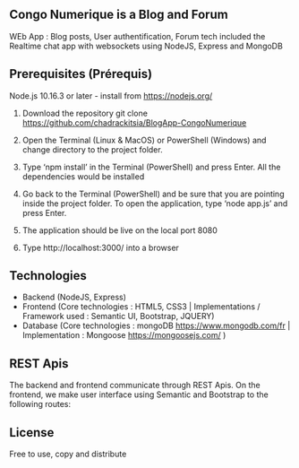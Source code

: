 ## Congo Numerique is a Blog and Forum
WEb App : Blog posts, User authentification, Forum tech included the Realtime chat app with websockets using NodeJS, Express and MongoDB

## Prerequisites (Prérequis)
Node.js 10.16.3 or later - install from https://nodejs.org/

1. Download the repository
git clone https://github.com/chadrackitsia/BlogApp-CongoNumerique

2. Open the Terminal (Linux & MacOS) or PowerShell (Windows) and change directory to the project folder.
3. Type ‘npm install’ in the Terminal (PowerShell) and press Enter. All the dependencies would be installed
4. Go back to the Terminal (PowerShell) and be sure that you are pointing inside the project folder. To open the application,
type ‘node app.js’ and press Enter.
5. The application should be live on the local port 8080
6. Type http://localhost:3000/ into a browser


## Technologies
* Backend (NodeJS, Express)
* Frontend (Core technologies : HTML5, CSS3 | Implementations / Framework used : Semantic UI, Bootstrap, JQUERY)
* Database (Core technologies : mongoDB https://www.mongodb.com/fr | Implementation : Mongoose https://mongoosejs.com/ )


## REST Apis

The backend and frontend communicate through REST Apis. On the frontend, we make user interface using Semantic and Bootstrap to the
following routes:

## License
Free to use, copy and distribute
